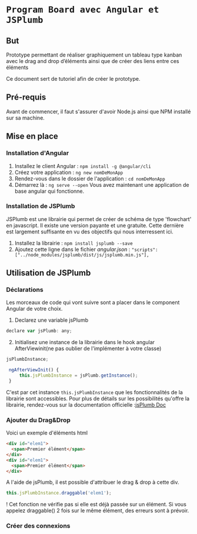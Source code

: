 # `Program Board avec Angular et JSPlumb`
## But
Prototype permettant de réaliser graphiquement un tableau type kanban avec le drag and drop d’éléments ainsi que de créer des liens entre ces éléments

Ce document sert de tutoriel afin de créer le prototype.
## Pré-requis
Avant de commencer, il faut s'assurer d'avoir Node.js ainsi que NPM installé sur sa machine.
## Mise en place

### Installation d'Angular
  1. Installez le client Angular : `npm install -g @angular/cli`
  2. Créez votre application : `ng new nomDeMonApp`
  3. Rendez-vous dans le dossier de l'application : `cd nomDeMonApp`
  4. Démarrez là : `ng serve --open`
Vous avez maintenant une application de base angular qui fonctionne.

### Installation de JSPlumb
JSPlumb est une librairie qui permet de créer de schéma de type 'flowchart' en javascript. Il existe une version payante et une gratuite. Cette dernière est largement suffisante en vu des objectifs qui nous interressent ici.

  1. Installez la librairie : `npm install jsplumb --save`
  2. Ajoutez cette ligne dans le fichier _angular.json_ : 
  `"scripts": ["../node_modules/jsplumb/dist/js/jsplumb.min.js"],`
  
## Utilisation de JSPlumb
### Déclarations
Les morceaux de code qui vont suivre sont a placer dans le component Angular de votre choix.

1. Declarez une variable jsPlumb
```javascript
declare var jsPlumb: any;                                                              
```                                                                     

2. Initialisez une instance de la librairie dans le hook angular AfterViewinit(ne pas oublier de l'implémenter à votre classe)
```javascript
jsPlumbInstance;

 ngAfterViewInit() {
     this.jsPlumbInstance = jsPlumb.getInstance();
 }
 ```
C'est par cet instance `this.jsPlumbInstance` que les fonctionnalités de la librairie sont accessibles. Pour plus de détails sur les possibilités qu'offre la librairie, rendez-vous sur la documentation officielle :[jsPlumb Doc](https://community.jsplumbtoolkit.com/apidocs/classes/jsPlumbInstance.html)

### Ajouter du Drag&Drop

Voici un exemple d'éléments html
```html
<div id="elem1">
  <span>Premier élément</span>
</div>
<div id="elem1">
  <span>Premier élément</span>
</div>

```
A l'aide de jsPlumb, il est possible d'attribuer le drag & drop à cette div.
```javascript
this.jsPlumbInstance.draggable('elem1');
```
! Cet fonction ne vérifie pas si elle est déjà passée sur un élément. Si vous appelez draggable() 2 fois sur le même élément, des erreurs sont à prévoir.

### Créer des connexions
